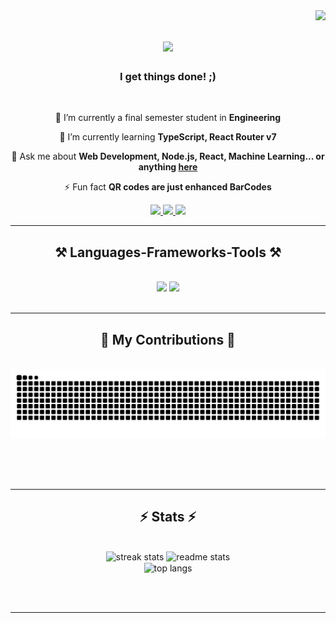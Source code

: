 <img align="right" src="https://visitor-badge.laobi.icu/badge?page_id=alowkii.alowkii"/>
<h1 align="center">
    <img src="https://readme-typing-svg.herokuapp.com/?font=Manrope&size=35&center=true&vCenter=true&width=500&height=70&duration=4000&lines=Hi+There!+👋;+I'm+Aalok+Pandit!;" />
</h1>

<h3 align="center">I get things done! ;)</h3>

<br/>

<div align="center">
 
 🔭 I’m currently a final semester student in **Engineering**
 
 🌱 I’m currently learning **TypeScript, React Router v7**

💬 Ask me about **Web Development, Node.js, React, Machine Learning... or anything [here](https://github.com/alowkii/alowkii/issues)**

⚡ Fun fact **QR codes are just enhanced BarCodes**

 </div>
 
<div align="center"> 
  <a href="mailto:paalok333@gmail.com">
    <img src="https://img.shields.io/badge/Gmail-333333?style=for-the-badge&logo=gmail&logoColor=red" />
  </a>
  <a href="https://www.linkedin.com/in/alowkii/" target="_blank">
    <img src="https://img.shields.io/badge/LinkedIn-0077B5?style=for-the-badge&logo=linkedin&logoColor=white" target="_blank" />
  </a>
  <a href="https://github.com/alowkii?tab=repositories" target="_blank">
     <img src="https://img.shields.io/badge/Repository-FF5722?style=for-the-badge&logo=todoist&logoColor=white" target="_blank" />
  </a>
</div>

 <hr/>
 
<h2 align="center">⚒️ Languages-Frameworks-Tools ⚒️</h2>
<br/>
<div align="center">
    <img src="https://skillicons.dev/icons?i=react,bootstrap,html,css,vscode,github,figma,git,photoshop,illustrator,blender,unity" />
    <img src="https://skillicons.dev/icons?i=nodejs,python,javascript,typescript,express,mongodb,c,cpp,java,nextjs,reactrouter" /><br>
</div>

<br/>
<hr/>

<div align="center">
  <h2>🐍 My Contributions 🐍</h2>
  <br>
  <img alt="snake eating my contributions" src="https://raw.githubusercontent.com/alowkii/alowkii/output/github-contribution-grid-snake-dark.svg" />
  
  <br/><br/><br/>
</div>

<hr/>

<h2 align="center">⚡ Stats ⚡</h2>
<br>
<div align=center>
  <img width=390 src="https://streak-stats.demolab.com/?user=alowkii&count_private=true&theme=react&border_radius=10" alt="streak stats"/>
  <img width=390 src="https://github-readme-stats.vercel.app/api?username=alowkii&show_icons=true&theme=react&rank_icon=github&border_radius=10" alt="readme stats" />
  <br/>
  <img width=325 align="center" src="https://github-readme-stats.vercel.app/api/top-langs/?username=alowkii&hide=Fortran&langs_count=8&layout=compact&theme=react&border_radius=10&size_weight=0.5&count_weight=0.5&exclude_repo=github-readme-stats" alt="top langs" />
</div>

<br/><br/>

<hr/>

<br/>
